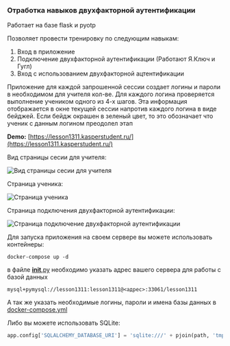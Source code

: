 ### Отработка навыков двухфакторной аутентификации

Работает на базе flask и pyotp

Позволяет провести тренировку по следующим навыкам:
1. Вход в приложение
2. Подключение двухфакторной аутентификации (Работают Я.Ключ и Гугл)
3. Вход с использованием двухфакторной ацтентификации

Приложение для каждой запрошенной сессии создает логины и пароли в необходимом для учителя кол-ве.
Для каждого логина проверяется выполнение учеником одного из 4-х шагов.
Эта информация отображается в окне текущей сессии напротив каждого логина в виде бейджей.
Если бейдж окрашен в зеленый цвет, то это обозначает что ученик с данным логином преодолел этап

**Demo:** [https://lesson1311.kasperstudent.ru/](https://lesson1311.kasperstudent.ru/)

Вид страницы сесии для учителя:

![Вид страницы сесии для учителя](https://forai.school1409.ru/_media/4.png?t=1688666032&w=500&h=272&tok=e6016d)

Страница ученика:

![Страница ученика](https://forai.school1409.ru/_media/5.png?t=1688666032&w=500&h=243&tok=d0a5b0)

Страница подключения двухфакторной аутентификации:

![Страница подключение двухфакторной аутентификации](https://forai.school1409.ru/_media/6.png?t=1688666032&w=500&h=467&tok=65a2e5)

Для запуска приложения на своем сервере вы можете использовать контейнеры:

```commandline
docker-compose up -d
```

в файле [__init__.py](flask_app%2Fapp%2F__init__.py) необходимо указать адрес вашего сервера для работы с базой данных

```
mysql+pymysql://lesson1311:lesson1311@<адрес>:33061/lesson1311
```

А так же указать необходимые логины, пароли и имена базы данных в [docker-compose.yml](docker-compose.yml)

Либо вы можете использовать SQLite:

```python
app.config['SQLALCHEMY_DATABASE_URI'] = 'sqlite:///' + pjoin(path, 'tmp', 'lesson.db')
```
